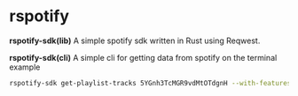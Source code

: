 # rspotify

**rspotify-sdk(lib)**
A simple spotify sdk written in Rust using Reqwest.

**rspotify-sdk(cli)**
A simple cli for getting data from spotify on the terminal
example

```bash
rspotify-sdk get-playlist-tracks 5YGnh3TcMGR9vdMtOTdgnH --with-features | tee playlist.json
```
